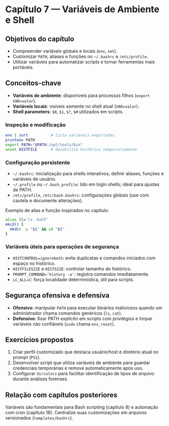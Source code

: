 # Capítulo 7 — Variáveis de Ambiente e Shell

## Objetivos do capítulo
- Compreender variáveis globais e locais (`env`, `set`).
- Customizar `PATH`, aliases e funções no `~/.bashrc` e `/etc/profile`.
- Utilizar variáveis para automatizar scripts e tornar ferramentas mais portáveis.

## Conceitos-chave
- **Variáveis de ambiente**: disponíveis para processos filhos (`export VAR=valor`).
- **Variáveis locais**: visíveis somente no shell atual (`VAR=valor`).
- **Shell parameters**: `$0`, `$1`, `$?`, `$#` utilizados em scripts.

### Inspeção e modificação
```bash
env | sort          # lista variáveis exportadas
printenv PATH
export PATH="$PATH:/opt/tools/bin"
unset HISTFILE      # desabilita histórico temporariamente
```

### Configuração persistente
- `~/.bashrc`: inicialização para shells interativos; definir aliases, funções e variáveis de usuário.
- `~/.profile` ou `~/.bash_profile`: lido em login shells; ideal para ajustes de PATH.
- `/etc/profile`, `/etc/bash.bashrc`: configurações globais (use com cautela e documente alterações).

Exemplo de alias e função inspirados no capítulo:
```bash
alias ll='ls -halF'
mkcd() {
  mkdir -p "$1" && cd "$1"
}
```

### Variáveis úteis para operações de segurança
- `HISTCONTROL=ignoreboth`: evita duplicatas e comandos iniciados com espaço no histórico.
- `HISTFILESIZE` e `HISTSIZE`: controlar tamanho do histórico.
- `PROMPT_COMMAND='history -a'`: registra comandos imediatamente.
- `LC_ALL=C`: força localidade determinística, útil para scripts.

## Segurança ofensiva e defensiva
- **Ofensivo**: manipular `PATH` para executar binários maliciosos quando um administrador chama comandos genéricos (`ls`, `cat`).
- **Defensivo**: fixar PATH explícito em scripts com privilégios e limpar variáveis não confiáveis (`sudo` chama `env_reset`).

## Exercícios propostos
1. Criar perfil customizado que destaca usuário/host e diretório atual no prompt (`PS1`).
2. Desenvolver script que utiliza variáveis de ambiente para guardar credenciais temporárias e remove automaticamente após uso.
3. Configurar `dircolors` para facilitar identificação de tipos de arquivo durante análises forenses.

## Relação com capítulos posteriores
Variáveis são fundamentais para Bash scripting (capítulo 8) e automação com cron (capítulo 16). Centralize suas customizações em arquivos versionados (`templates/bashrc`).
